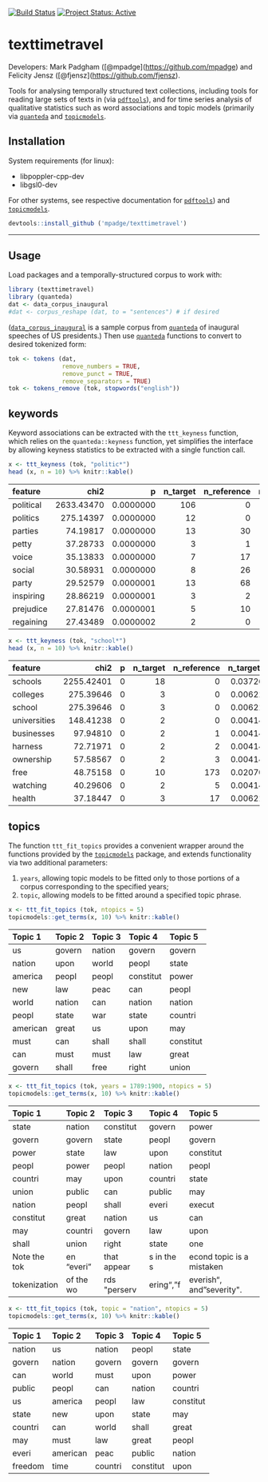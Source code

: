 [![Build
Status](https://travis-ci.org/mpadge/texttimetravel.svg?branch=master)](https://travis-ci.org/mpadge/texttimetravel)
[![Project Status:
Active](http://www.repostatus.org/badges/latest/active.svg)](http://www.repostatus.org/#active)

# texttimetravel

Developers: Mark Padgham (\[@mpadge\](<https://github.com/mpadge>) and
Felicity Jensz (\[@fjensz\](<https://github.com/fjensz>).

Tools for analysing temporally structured text collections, including
tools for reading large sets of texts in (via
[`pdftools`](https://github.com/ropensci/pdftools)), and for time series
analysis of qualitative statistics such as word associations and topic
models (primarily via [`quanteda`](https://quanteda.io) and
[`topicmodels`](https://cran.r-project.org/package=topicmodels).

## Installation

System requirements (for linux):

  - libpoppler-cpp-dev
  - libgsl0-dev

For other systems, see respective documentation for
[`pdftools`](https://github.com/ropensci/pdftools)) and
[`topicmodels`](https://cran.r-project.org/package=topicmodels).

``` r
devtools::install_github ('mpadge/texttimetravel')
```

-----

## Usage

Load packages and a temporally-structured corpus to work with:

``` r
library (texttimetravel)
library (quanteda)
dat <- data_corpus_inaugural
#dat <- corpus_reshape (dat, to = "sentences") # if desired
```

([`data_corpus_inaugural`](https://quanteda.io/reference/data_corpus_inaugural.html)
is a sample corpus from [`quanteda`](https://quanteda.io) of inaugural
speeches of US presidents.) Then use [`quanteda`](https://quanteda.io)
functions to convert to desired tokenized form:

``` r
tok <- tokens (dat,
               remove_numbers = TRUE,
               remove_punct = TRUE,
               remove_separators = TRUE)
tok <- tokens_remove (tok, stopwords("english"))
```

## keywords

Keyword associations can be extracted with the `ttt_keyness` function,
which relies on the `quanteda::keyness` function, yet simplifies the
interface by allowing keyness statistics to be extracted with a single
function call.

``` r
x <- ttt_keyness (tok, "politic*")
head (x, n = 10) %>% knitr::kable()
```

| feature   |       chi2 |         p | n\_target | n\_reference | n\_target\_rel | n\_reference\_rel |
| :-------- | ---------: | --------: | --------: | -----------: | -------------: | ----------------: |
| political | 2633.43470 | 0.0000000 |       106 |            0 |      0.0427937 |         0.0000000 |
| politics  |  275.14397 | 0.0000000 |        12 |            0 |      0.0048446 |         0.0000000 |
| parties   |   74.19817 | 0.0000000 |        13 |           30 |      0.0052483 |         0.0004835 |
| petty     |   37.28733 | 0.0000000 |         3 |            1 |      0.0012111 |         0.0000161 |
| voice     |   35.13833 | 0.0000000 |         7 |           17 |      0.0028260 |         0.0002740 |
| social    |   30.58931 | 0.0000000 |         8 |           26 |      0.0032297 |         0.0004191 |
| party     |   29.52579 | 0.0000001 |        13 |           68 |      0.0052483 |         0.0010960 |
| inspiring |   28.86219 | 0.0000001 |         3 |            2 |      0.0012111 |         0.0000322 |
| prejudice |   27.81476 | 0.0000001 |         5 |           10 |      0.0020186 |         0.0001612 |
| regaining |   27.43489 | 0.0000002 |         2 |            0 |      0.0008074 |         0.0000000 |

``` r
x <- ttt_keyness (tok, "school*")
head (x, n = 10) %>% knitr::kable()
```

| feature      |       chi2 | p | n\_target | n\_reference | n\_target\_rel | n\_reference\_rel |
| :----------- | ---------: | -: | --------: | -----------: | -------------: | ----------------: |
| schools      | 2255.42401 | 0 |        18 |            0 |      0.0372671 |         0.0000000 |
| colleges     |  275.39646 | 0 |         3 |            0 |      0.0062112 |         0.0000000 |
| school       |  275.39646 | 0 |         3 |            0 |      0.0062112 |         0.0000000 |
| universities |  148.41238 | 0 |         2 |            0 |      0.0041408 |         0.0000000 |
| businesses   |   97.94810 | 0 |         2 |            1 |      0.0041408 |         0.0000156 |
| harness      |   72.71971 | 0 |         2 |            2 |      0.0041408 |         0.0000312 |
| ownership    |   57.58567 | 0 |         2 |            3 |      0.0041408 |         0.0000468 |
| free         |   48.75158 | 0 |        10 |          173 |      0.0207039 |         0.0027015 |
| watching     |   40.29606 | 0 |         2 |            5 |      0.0041408 |         0.0000781 |
| health       |   37.18447 | 0 |         3 |           17 |      0.0062112 |         0.0002655 |

## topics

The function `ttt_fit_topics` provides a convenient wrapper around the
functions provided by the
[`topicmodels`](https://cran.r-project.org/package=topicmodels) package,
and extends functionality via two additional parameters:

1.  `years`, allowing topic models to be fitted only to those portions
    of a corpus corresponding to the specified years;
2.  `topic`, allowing models to be fitted around a specified topic
    phrase.

<!-- end list -->

``` r
x <- ttt_fit_topics (tok, ntopics = 5)
topicmodels::get_terms(x, 10) %>% knitr::kable()
```

| Topic 1  | Topic 2 | Topic 3 | Topic 4   | Topic 5   |
| :------- | :------ | :------ | :-------- | :-------- |
| us       | govern  | nation  | govern    | govern    |
| nation   | upon    | world   | peopl     | state     |
| america  | peopl   | peopl   | constitut | power     |
| new      | law     | peac    | can       | peopl     |
| world    | nation  | can     | nation    | nation    |
| peopl    | state   | war     | state     | countri   |
| american | great   | us      | upon      | may       |
| must     | can     | shall   | shall     | constitut |
| can      | must    | must    | law       | great     |
| govern   | shall   | free    | right     | union     |

``` r
x <- ttt_fit_topics (tok, years = 1789:1900, ntopics = 5)
topicmodels::get_terms(x, 10) %>% knitr::kable()
```

| Topic 1      | Topic 2    | Topic 3      | Topic 4    | Topic 5                   |
| :----------- | :--------- | :----------- | :--------- | :------------------------ |
| state        | nation     | constitut    | govern     | power                     |
| govern       | govern     | state        | peopl      | govern                    |
| power        | state      | law          | upon       | constitut                 |
| peopl        | power      | peopl        | nation     | peopl                     |
| countri      | may        | upon         | countri    | state                     |
| union        | public     | can          | public     | may                       |
| nation       | peopl      | shall        | everi      | execut                    |
| constitut    | great      | nation       | us         | can                       |
| may          | countri    | govern       | law        | upon                      |
| shall        | union      | right        | state      | one                       |
| Note the tok | en “everi” | that appear  | s in the s | econd topic is a mistaken |
| tokenization | of the wo  | rds "perserv | ering“,”f  | everish“, and”severity".  |

``` r
x <- ttt_fit_topics (tok, topic = "nation", ntopics = 5)
topicmodels::get_terms(x, 10) %>% knitr::kable()
```

| Topic 1 | Topic 2  | Topic 3 | Topic 4   | Topic 5   |
| :------ | :------- | :------ | :-------- | :-------- |
| nation  | us       | nation  | peopl     | state     |
| govern  | nation   | govern  | govern    | govern    |
| can     | world    | must    | upon      | power     |
| public  | peopl    | can     | nation    | countri   |
| us      | america  | peopl   | law       | constitut |
| state   | new      | upon    | state     | may       |
| countri | can      | world   | shall     | great     |
| may     | must     | law     | great     | peopl     |
| everi   | american | peac    | public    | nation    |
| freedom | time     | countri | constitut | upon      |
